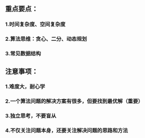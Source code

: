 ## 重点要点：
### 1.时间复杂度、空间复杂度

### 2.算法思维：贪心、二分、动态规划

### 3.常见数据结构

## 注意事项：
### 1.难度大，耐心学

### 2.一个算法问题的解决方案有很多，但要找到最优解（重要）

### 3.独立思考，不要盲从

### 4.不仅关注问题本身，还要关注解决问题的思路和方法
